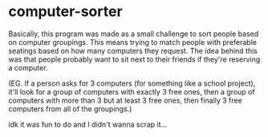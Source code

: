 # computer-sorter

Basically, this program was made as a small challenge to sort people based on computer groupings. This means trying to match people with 
preferable seatings based on how many computers they request. The idea behind this was that people probably want to sit next to their
friends if they're reserving a computer.

(EG. If a person asks for 3 computers (for something like a school project), it'll look for a group of computers with exactly 3 free ones, then
a group of computers with more than 3 but at least 3 free ones, then finally 3 free computers from all of the groupings.)

idk it was fun to do and I didn't wanna scrap it...